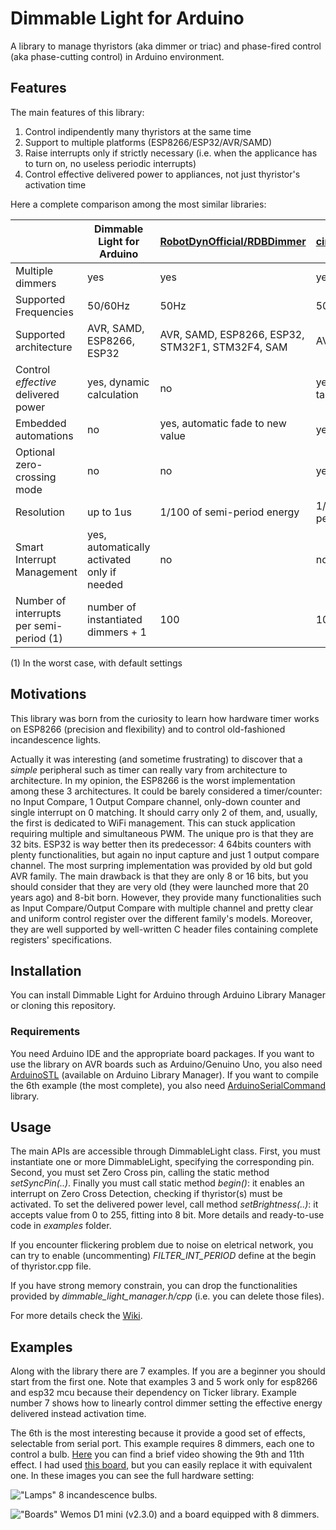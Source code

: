 # Dimmable Light for Arduino
A library to manage thyristors (aka dimmer or triac) and phase-fired control (aka phase-cutting control) in Arduino environment. 

## Features
The main features of this library:

1. Control indipendently many thyristors at the same time
2. Support to multiple platforms (ESP8266/ESP32/AVR/SAMD)
3. Raise interrupts only if strictly necessary (i.e. when the applicance has to turn on, no useless periodic interrupts)
4. Control effective delivered power to appliances, not just thyristor's activation time

Here a complete comparison among the most similar libraries:

|                                   	| Dimmable Light for Arduino                           	| [RobotDynOfficial/RDBDimmer](https://github.com/RobotDynOfficial/RBDDimmer)                                           	| [circuitar/Dimmer](https://github.com/circuitar/Dimmer)                         	| [AJMansfield/TriacDimmer](https://github.com/AJMansfield/TriacDimmer) |
|-----------------------------------	|---------------------------------------------	|-----------------------------------------------------	|----------------------------------	|----------------------------------	|
| Multiple dimmers                  	| yes                                         	| yes                                                 	| yes                              	| 2 |
| Supported Frequencies                   	| 50/60Hz                                	| 50Hz                                           	| 50/60Hz                        	| 50/60Hz |
| Supported architecture            	| AVR, SAMD, ESP8266, ESP32                   	| AVR, SAMD, ESP8266, ESP32, STM32F1, STM32F4, SAM 	| AVR                              	| AVR |
| Control *effective* delivered power 	| yes, dynamic calculation                    	| no                                                  	| yes, static lookup table 	| no |
| Embedded automations          	| no                                          	| yes, automatic fade to new value                   	| yes, swipe effect                	| no |
| Optional zero-crossing mode | no                                          	| no                                                  	| yes                              	| no |
| Resolution                        	| up to 1us                                   	| 1/100 of semi-period energy                           	| 1/100 of semi-period length            	| 0.5 us |
| Smart Interrupt Management        	| yes, automatically activated only if needed 	| no                                                  	| no                               	| no |
| Number of interrupts per semi-period (1)        	| number of instantiated dimmers + 1 	| 100                                                  	| 100                               	| 3 |

(1) In the worst case, with default settings 

## Motivations
This library was born from the curiosity to learn how hardware timer works on ESP8266 (precision and flexibility) and to control old-fashioned incandescence lights.

Actually it was interesting (and sometime frustrating) to discover that a *simple* peripheral such as timer can really vary from architecture to architecture. In my opinion, the ESP8266 is the worst implementation among these 3 architectures. It could be barely considered a timer/counter: no Input Compare, 1 Output Compare channel, only-down counter and single interrupt on 0 matching. It should carry only 2 of them, and, usually, the first is dedicated to WiFi management. This can stuck application requiring multiple and simultaneous PWM. The unique pro is that they are 32 bits. ESP32 is way better then its predecessor: 4 64bits counters with plenty functionalities, but again no input capture and just 1 output compare channel. The most surpring implementation was provided by old but gold AVR family. The main drawback is that they are only 8 or 16 bits, but you should consider that they are very old (they were launched more that 20 years ago) and 8-bit born. However, they provide many functionalities such as Input Compare/Output Compare with multiple channel and pretty clear and uniform control register over the different family's models. Moreover, they are well supported by well-written C header files containing complete registers' specifications.

## Installation
You can install Dimmable Light for Arduino through Arduino Library Manager or cloning this repository.

### Requirements
You need Arduino IDE and the appropriate board packages. If you want to use the library on AVR boards such as Arduino/Genuino Uno, you also need [ArduinoSTL](https://github.com/mike-matera/ArduinoSTL) (available on Arduino Library Manager). If you want to compile the 6th example (the most complete), you also need [ArduinoSerialCommand](https://github.com/kroimon/Arduino-SerialCommand) library.

## Usage
The main APIs are accessible through DimmableLight class. First, you must instantiate one or more DimmableLight, specifying the corresponding pin. Second, you must set Zero Cross pin, calling the static method *setSyncPin(..)*. Finally you must call static method *begin()*: it enables an interrupt on Zero Cross Detection, checking if thyristor(s) must be activated. To set the delivered power level, call method *setBrightness(..)*: it accepts value from 0 to 255, fitting into 8 bit. More details and ready-to-use code in *examples* folder.

If you encounter flickering problem due to noise on eletrical network, you can try to enable (uncommenting) *FILTER_INT_PERIOD* define at the begin of thyristor.cpp file.

If you have strong memory constrain, you can drop the functionalities provided by *dimmable_light_manager.h/cpp* (i.e. you can delete those files).

For more details check the [Wiki](https://github.com/fabiuz7/Dimmable-Light-Arduino/wiki).

## Examples
Along with the library there are 7 examples. If you are a beginner you should start from the first one. Note that examples 3 and 5 work only for esp8266 and esp32 mcu because their dependency on Ticker library. Example number 7 shows how to linearly control dimmer setting the effective energy delivered instead activation time.

The 6th is the most interesting because it provide a good set of effects, selectable from serial port. This example requires 8 dimmers, each one to control a bulb. [Here](https://youtu.be/DRJcCIZw_Mw) you can find a brief video showing the 9th and 11th effect. I had used [this board](https://www.ebay.it/itm/8CH-AC-LED-BULB-DIMMER-SSR-RELAY-110V-220V-SMART-HOME-ARDUINO-RASPBERRY/122631760038), but you can easily replace it with equivalent one.
In these images you can see the full hardware setting:

!["Lamps"](https://i.ibb.co/zVBRB9k/IMG-4045.jpg "Lamps")
8 incandescence bulbs.

!["Boards"](https://i.ibb.co/YN2Fktn/IMG-4041.jpg "Boards")
Wemos D1 mini (v2.3.0) and a board equipped with 8 dimmers.
